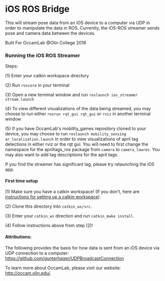 # iOS ROS Bridge

This will stream pose data from an iOS device to a computer via UDP in order to manipulate the data in ROS. Currently, the iOS-ROS streamer sends pose and camera data between the devices.

Built For OccamLab @Olin College 2018

### Running the iOS ROS Streamer

Steps:

(1) Enter your catkin workspace directory

(2) Run `roscore` in your terminal

(3) Open a new terminal window and run `roslaunch ios_streamer stream.launch`

(4) To view different visualizations of the data being streamed, you may choose to run either `rosrun rqt_gui rqt_gui` or `rviz` in another terminal window

(5) If you have OccamLab's mobility_games repository cloned to your device, you may choose to run `roslaunch mobility_sensing ar_localization.launch` in order to view visualizations of april tag detections in either rviz or the rqt gui. You will need to first change the namespace for the apriltags_ros package from `camera` to `camera_lowres`. You may also want to add tag descriptions for the april tags.

If you find the streamer has significant lag, please try relaunching the iOS app.

#### First time setup

(1) Make sure you have a catkin workspace! (If you don't, here are [instructions for setting up a catkin workspace](http://wiki.ros.org/catkin/Tutorials/create_a_workspace)).

(2) Clone this directory into `catkin_ws/src`.

(3) Enter your `catkin_ws` direction and run `catkin_make install`.

(4) Follow instructions above from step (2)!

#### Attributions:
The following provides the basis for how data is sent from an iOS device via UDP connection to a computer:
https://github.com/gunterhager/UDPBroadcastConnection

To learn more about OccamLab, please visit our website: http://occam.olin.edu/.
